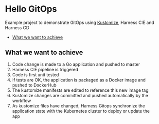 # Hello GitOps

Example project to demonstrate GitOps using [Kustomize](https://github.com/kubernetes-sigs/kustomize), Harness CIE and Harness CD

- [What we want to achieve](#what-we-want-to-achieve)

## What we want to achieve

1. Code change is made to a Go application and pushed to master
2. Harness CIE pipeline is triggered
3. Code is first unit tested
4. If tests are OK, the application is packaged as a Docker image and pushed to DockerHub
5. The kustomize manifests are edited to reference this new image tag
6. Kustomize changes are committed and pushed automatically by the workflow
7. As kustomize files have changed, Harness Gitops synchronize the application state with the Kubernetes cluster to deploy or update the app

